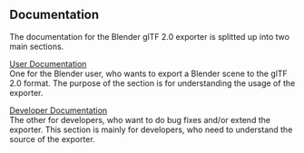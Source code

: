 Documentation
-------------

The documentation for the Blender glTF 2.0 exporter is splitted up into two main sections.

[User Documentation](user.md)  
One for the Blender user, who wants to export a Blender scene to the glTF 2.0 format.
The purpose of the section is for understanding the usage of the exporter. 

[Developer Documentation](developer.md)  
The other for developers, who want to do bug fixes and/or extend the exporter.
This section is mainly for developers, who need to understand the source of the exporter.
